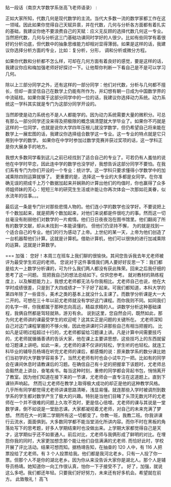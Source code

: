 

贴一段话（南京大学数学系张高飞老师语录） :

正如大家所知，代数几何是现代数学的主流。当代大多数一流的数学家都工作在这一领域。因此如果你觉得自己天赋异禀，并在代数，几何与分析各方面都有着扎实的基础，我建议你绝不要浪费自己的天赋：应义无反顾的选择代数几何这一专业。当然把代数，几何与分析这三门基础功课同时学好的人很少。比如有些同学有着很好的分析功底，但代数中的抽象思维能力却相对显得薄弱。如果是这样的话，我建议你选择分析方面的专业，比如：复分析，分形， 调和分析或微分方程。

如果你代数和分析都不怎么样，可却在几何方面有着良好的感觉，要是这样的话，我建议你应和梅加强老师好好探讨一下。让他帮你判断一下看自己是不是可以学习几何。

除以上三部分同学之外，还有这样的一部分同学：他们对代数，分析与几何都不擅长，但却一直坚信自己在数学上仍能有所作为，并幻想有朝一日成为中国数学界的中流砥柱。如果你属于这部分同学中的一位的话，我建议你选择动力系统。动力系统这一学科其实就是专门为这部分同学开设的。

当然即使是动力系统也不是人人都能学的。因为动力系统需要大量的微积分。可总有那么一部分同学还没来得及把极限的概念搞清楚就大学毕业了。如果你不巧就是这样的一位同学，也就是说你大学四年压根儿就没学数学，但仍希望自己将来能在数学上一展宏图的话，我建议你选择组合数学这一专业。这一专业的特点就是它只用到中学的数学。 如果你在中学时参加过数学竞赛并获过奖项的话，这一学科正是你大展身手的地方。

我想大多数同学看到这儿之前已经找到了适合自己的专业了。可若仍有人羞怯的说他在中学时早恋，因此连中学的数学也没学好，我想告诉这部分同学不要怕。在我们系有专门为你们开设的一个专业：统计学。这一学科只要求懂得小学数学中的加减乘除四则运算就够了。 更重要的是，选择这一专业的大多都是女同学。在你准确无误的把成千上万个数据加起来并娴熟的计算出他们的均值时，你也赢得了众多师姐师妹的芳心：短短三年的研究生生活或许能让你再次体会一次那如花美眷，似水流年的往事。。。

最后这一条是专门针对那些悲情人物的。他们连小学的数学也没学好。不要说把上千个数加起来，就是把两个数加起来，对他们来说都是件很吃力的事。然而这一切丝毫没有削弱他们对数学的一片痴情。他们日日夜夜泡在图书馆里。他们翻阅了所有的数学文献，却从未找到一本能读懂的。 但他们仍坚持不懈， 为的就是找到一个适合自己的专业。他们的行为感动了上帝。上世纪的某一天，上帝为他们创造了一台机器帮他们计算。这就是计算机。借助计算机，他们可以很快的进行加减乘除的运算。这就是计算数学。

===
加强： 您好！本周三在班车上我们聊的很愉快。其间您告诉我去年尤老师被评为最受学生欢迎的老师。 您说对于这件事情我们两人要好好反思一下：我们都是给大一上数学分析课的，可为什么我们两人都没有获此殊荣。回来之后我仔细的思考了这一问题。 现把我自己的想法总结如下。仅供您参考。 就对教材的熟练程度上，以及解题能力上，我想尤老师都无法与你我相比。尤老师自己也说，他在大学时成绩很差，只是到了大四成绩才一下子好了起来。可我们都知道，本科大学的第四年除了一些音乐，美术之类的基本上就没什么主课了。而数学分析课是大一大二开的。可想在三十年以前尤老师就没有学好这门课程。而你我则不同。如同我们的名字一样，你我都属于那种志向高远，精益求精的人。讲数学分析这种基础课程，我俩自然都是驾轻就熟，游刃有余。 说到这里，您自然会问，既然如此，那为何尤老师讲的课最受学生的欢迎呢？这其实正是问题的关键所在。 尤老师深知自己对这门课程掌握的不够火候，因此他讲课时只讲那些自己有相当把握的。 比如凡是证明过程超过十行的，尤老师都留给习题课上讲。凡是计算中间需要技巧的，尤老师就循循善诱的告诉大家，他在课上主要讲思想，这些技巧上的东西就留给习题课上讲吧。如此一来，尤老师的课不仅讲的轻松，学生听的也轻松。就连工科毕业的辅导员杨靖在听完尤老师的课后，都感慨的说：原来数学系的数分课比她们当初学的大学数学容易多了。当然尤老师有时也会小试牛刀一把。比如有的同学会在课间休息时请教课后的习题。在确信自己有十足的把握拿下该题时，尤老师总会毅然走上讲台，奋笔疾书。每当这种时刻，重修的同学都会背起书包，悄悄离开了教室。因为他们知道在接下来的一节课，尤老师会一直专注在这道题上。直到下课铃声响起。 然而让尤老师在教学上取得极大成功的却正是他的这种教学风格。几乎所有同学都觉得尤老师讲课思路清晰，浅显易懂。就连那些入学时被调剂到数学系的学生都对数学产生了极大的兴趣。特别是当他们目睹了头顶无数光环的尤老师在一个并不很难的问题上久攻不克时，更是信心倍增。尤老师的课与其说是一堂数学课，倒不如说是一堂励志课。大家都凝视着尤老师，对自己的未来充满了梦想。 然而在大一的第二学期所有这一切都变了。你教一班，我教二班。你我讲课行云流水，面面俱到。大多数同学都不能当堂消化所讲内容。而你不时在黑板的角落处写下的思考题，好多人学期结束时也没做出来。上学期大家都觉得自己是天才，这学期似乎还不如普通人。前后对比，尤老师与我俩形成了鲜明的对比。在埋怨你我的同时，大家更加想念那个能让他们自信满满的尤老师. 而恰好此时，学校开展了评比活动。结果可想而知。据杨靖告知，在抽查的 120 人中，有 116 人把票投给了尤老师。有 3 个人投票给我。他们都是我河北老乡。只有一人投了你一票。但那个人不是你的湖北老乡。因为你从来没告诉大家你是湖北人。那个人是辅导员杨靖。她知道你一向工作很认真，怕你一下子接受不了。 好了，加强，就说这么多吧。我们都还年轻。只要我们好好努力，未来还有好多机会。希望就在前方。 此致敬礼！ 高飞
